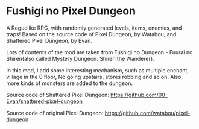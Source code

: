 Fushigi no Pixel Dungeon
=======================

A Roguelike RPG, with randomly generated levels, items, enemies, and traps! 
Based on the source code of Pixel Dungeon, by Watabou, and Shattered Pixel Dungeon, by Evan.

Lots of contents of the mod are taken from Fushigi no Dungeon - Fuurai no Shiren(also called Mystery Dungeon: Shiren the Wanderer). 

In this mod, I add some interesting mechanism, such as multiple enchant, village in the 0 floor, No going upstairs, stores robbing and so on. Also, more kinds of monsters are added to the dungeon.

Source code of Shattered Pixel Dungeon:
https://github.com/00-Evan/shattered-pixel-dungeon

Source code of original Pixel Dungeon:
https://github.com/watabou/pixel-dungeon

